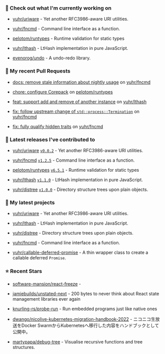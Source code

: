 ### 👷 Check out what I'm currently working on



- [yuhr/uriware](https://github.com/yuhr/uriware) - Yet another RFC3986-aware URI utilities.

- [yuhr/fncmd](https://github.com/yuhr/fncmd) - Command line interface as a function.

- [pelotom/runtypes](https://github.com/pelotom/runtypes) - Runtime validation for static types

- [yuhr/lthash](https://github.com/yuhr/lthash) - LtHash implementation in pure JavaScript.

- [evenorog/undo](https://github.com/evenorog/undo) - A undo-redo library.

### 🔨 My recent Pull Requests



- [docs: remove stale information about nightly usage](https://github.com/yuhr/fncmd/pull/29) on [yuhr/fncmd](https://github.com/yuhr/fncmd)

- [chore: configure Corepack](https://github.com/pelotom/runtypes/pull/304) on [pelotom/runtypes](https://github.com/pelotom/runtypes)

- [feat: support add and remove of another instance](https://github.com/yuhr/lthash/pull/1) on [yuhr/lthash](https://github.com/yuhr/lthash)

- [fix: follow upstream change of `std::process::Termination`](https://github.com/yuhr/fncmd/pull/26) on [yuhr/fncmd](https://github.com/yuhr/fncmd)

- [fix: fully qualify hidden traits](https://github.com/yuhr/fncmd/pull/25) on [yuhr/fncmd](https://github.com/yuhr/fncmd)

### 🔭 Latest releases I've contributed to



- [yuhr/uriware](https://github.com/yuhr/uriware) [`v0.0.2`](https://github.com/yuhr/uriware/releases/tag/v0.0.2) - Yet another RFC3986-aware URI utilities.

- [yuhr/fncmd](https://github.com/yuhr/fncmd) [`v1.2.5`](https://github.com/yuhr/fncmd/releases/tag/v1.2.5) - Command line interface as a function.

- [pelotom/runtypes](https://github.com/pelotom/runtypes) [`v6.5.1`](https://github.com/pelotom/runtypes/releases/tag/v6.5.1) - Runtime validation for static types

- [yuhr/lthash](https://github.com/yuhr/lthash) [`v1.1.0`](https://github.com/yuhr/lthash/releases/tag/v1.1.0) - LtHash implementation in pure JavaScript.

- [yuhr/distree](https://github.com/yuhr/distree) [`v1.0.0`](https://github.com/yuhr/distree/releases/tag/v1.0.0) - Directory structure trees upon plain objects.

### 🌱 My latest projects



- [yuhr/uriware](https://github.com/yuhr/uriware) - Yet another RFC3986-aware URI utilities.

- [yuhr/lthash](https://github.com/yuhr/lthash) - LtHash implementation in pure JavaScript.

- [yuhr/distree](https://github.com/yuhr/distree) - Directory structure trees upon plain objects.

- [yuhr/fncmd](https://github.com/yuhr/fncmd) - Command line interface as a function.

- [yuhr/callable-deferred-promise](https://github.com/yuhr/callable-deferred-promise) - A thin wrapper class to create a callable deferred `Promise`.

### ⭐ Recent Stars



- [software-mansion/react-freeze](https://github.com/software-mansion/react-freeze) - 

- [jamiebuilds/unstated-next](https://github.com/jamiebuilds/unstated-next) - 200 bytes to never think about React state management libraries ever again

- [knurling-rs/probe-run](https://github.com/knurling-rs/probe-run) - Run embedded programs just like native ones

- [dwango/nicolive-kubernetes-migration-handbook-2022](https://github.com/dwango/nicolive-kubernetes-migration-handbook-2022) - ニコニコ生放送をDocker SwarmからKubernetesへ移行した内容をハンドブックとして公開中。

- [martypapa/debug-tree](https://github.com/martypapa/debug-tree) - Visualise recursive functions and tree structures.